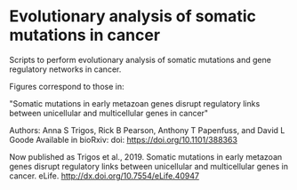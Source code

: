 # Evolutionary analysis of somatic mutations in cancer

Scripts to perform evolutionary analysis of somatic mutations and gene regulatory networks in cancer.

Figures correspond to those in:

"Somatic mutations in early metazoan genes disrupt regulatory links between unicellular and multicellular genes in cancer"

Authors: Anna S Trigos, Rick B Pearson, Anthony T Papenfuss, and David L Goode
Available in bioRxiv: doi: https://doi.org/10.1101/388363

Now published as Trigos et al., 2019. Somatic mutations in early metazoan genes disrupt regulatory links between unicellular and multicellular genes in cancer. eLife. http://dx.doi.org/10.7554/eLife.40947


